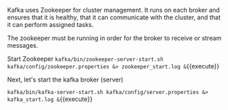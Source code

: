 Kafka uses Zookeeper for cluster management. It runs on each broker and ensures that it is healthy, that it can communicate with the cluster, and that it can perform assigned tasks.

The zookeeper must be running in order for the broker to receive or stream messages.

Start Zookeeper
`kafka/bin/zookeeper-server-start.sh kafka/config/zookeeper.properties &> zookeeper_start.log &`{{execute}}

Next, let's start the kafka broker (server)

`kafka/bin/kafka-server-start.sh kafka/config/server.properties &> kafka_start.log &`{{execute}}
